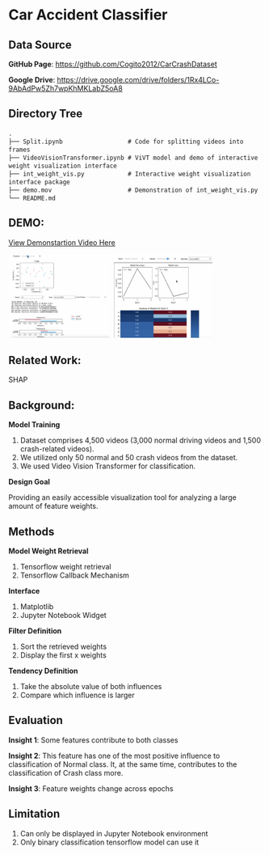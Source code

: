 # Car Accident Classifier

## Data Source

**GitHub Page**: https://github.com/Cogito2012/CarCrashDataset

**Google Drive**: https://drive.google.com/drive/folders/1Rx4LCo-9AbAdPw5Zh7wpKhMKLabZ5oA8

## Directory Tree
```
.
├── Split.ipynb                  # Code for splitting videos into frames
├── VideoVisionTransformer.ipynb # ViVT model and demo of interactive weight visualization interface
├── int_weight_vis.py            # Interactive weight visualization interface package
├── demo.mov                     # Demonstration of int_weight_vis.py
└── README.md
```

## DEMO:

[View Demonstartion Video Here](demo.mov)

<img src="demo1.png" width="200" height="166">
<img src="demo2.png" width="200" height="166">

## Related Work: 

SHAP

## Background:

**Model Training**

1. Dataset comprises 4,500 videos (3,000 normal driving videos and 1,500 crash-related videos).
2. We utilized only 50 normal and 50 crash videos from the dataset.
3. We used Video Vision Transformer for classification.

**Design Goal**

Providing an easily accessible visualization tool for analyzing a large amount of feature weights.

## Methods

**Model Weight Retrieval**

1. Tensorflow weight retrieval
2. Tensorflow Callback Mechanism

**Interface**

1. Matplotlib
2. Jupyter Notebook Widget

**Filter Definition**

1. Sort the retrieved weights
2. Display the first x weights

**Tendency Definition**

1. Take the absolute value of both influences
2. Compare which influence is larger

## Evaluation

**Insight 1**: Some features contribute to both classes

**Insight 2**: This feature has one of the most positive influence to classification of Normal class. It, at the same time, contributes to the classification of Crash class more.

**Insight 3**: Feature weights change across epochs

## Limitation

1. Can only be displayed in Jupyter Notebook environment
2. Only binary classification tensorflow model can use it

<!-- ## Plan for now
Transformer
<ol>
  <li>Done: OpenCV/FFmpeg for dividing videos into frames - treat each frame as an element in the sequence</li>
  <li>Done: Use a CNN to extract features from each frame (video-frame data are still very high dimensional)</li>
  <li>Feed the sequences of frames into Video Transformer</li>
  <li>Modifications of the attention mechanisms</li>
  <li>Design the complexity of the videos (depth, width, attention)</li>
</ol>
**Introduction**
Why is it important? 
- Customizable (sorting mechanism)
- Inspired by analytics tools like SHAP, we provide an analytics tools for demonstrating feature importance
- Interactive tools for sorting 
- Interactive tools for analyzing weights over epochs in video vision transformer model.
What challenges have inhibited previous works from solving it? 
How did you address this problem through data visualization (e.g. "Our main contributions will be...")? 
**Related Works**
Situate your research question within the field of data visualization/machine learning. How have previous works addressed this problem, or ones similar to it? 
How have these previous works fallen short (i.e. what gaps exist in related research)?
**Background**
This section should describe your dataset.
It should also describe your design goals for your visualizations (what types of insights you hope the user will be able to get from your design) -->